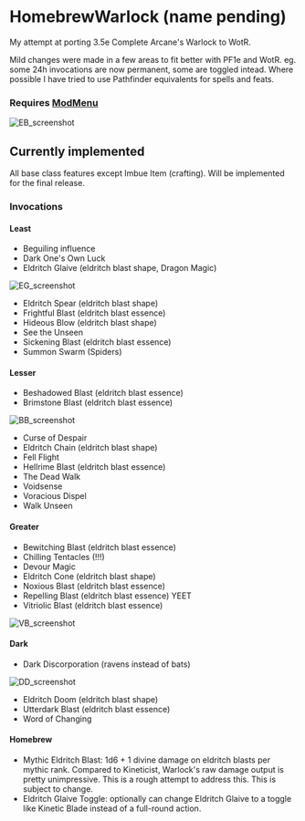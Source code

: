 # HomebrewWarlock (name pending)

My attempt at porting 3.5e Complete Arcane's Warlock to WotR.

Mild changes were made in a few areas to fit better with PF1e and WotR. eg. some 24h invocations are now permanent, some are toggled intead.
Where possible I have tried to use Pathfinder equivalents for spells and feats.

### Requires [ModMenu](https://github.com/WittleWolfie/ModMenu)

![EB_screenshot](https://github.com/microsoftenator2022/HomebrewWarlock/assets/105488202/86ad3700-8c2d-49b3-8aff-999393bc0068)

## Currently implemented

All base class features except Imbue Item (crafting). Will be implemented for the final release.

### Invocations
#### Least

- Beguiling influence
- Dark One's Own Luck
- Eldritch Glaive (eldritch blast shape, Dragon Magic)

![EG_screenshot](https://github.com/microsoftenator2022/HomebrewWarlock/assets/105488202/ea7b966f-da5e-4b56-a649-d711c5d33154)

- Eldritch Spear (eldritch blast shape)
- Frightful Blast (eldritch blast essence)
- Hideous Blow (eldritch blast shape)
- See the Unseen
- Sickening Blast (eldritch blast essence)
- Summon Swarm (Spiders)

#### Lesser
- Beshadowed Blast (eldritch blast essence)
- Brimstone Blast (eldritch blast essence)

![BB_screenshot](https://github.com/microsoftenator2022/HomebrewWarlock/assets/105488202/c2ad6aa8-549e-410b-92eb-43a70e55ffb5)

- Curse of Despair
- Eldritch Chain (eldritch blast shape)
- Fell Flight
- Hellrime Blast (eldritch blast essence)
- The Dead Walk
- Voidsense
- Voracious Dispel
- Walk Unseen

#### Greater
- Bewitching Blast (eldritch blast essence)
- Chilling Tentacles (!!!)
- Devour Magic
- Eldritch Cone (eldritch blast shape)
- Noxious Blast (eldritch blast essence)
- Repelling Blast (eldritch blast essence) YEET
- Vitriolic Blast (eldritch blast essence)

![VB_screenshot](https://github.com/microsoftenator2022/HomebrewWarlock/assets/105488202/fe47652f-b3d4-4364-8617-ea9b37fa940d)

#### Dark

- Dark Discorporation (ravens instead of bats)

![DD_screenshot](https://github.com/microsoftenator2022/HomebrewWarlock/assets/105488202/a084d530-66a5-487c-ad0e-2ff0152e9373)
- Eldritch Doom (eldritch blast shape)
- Utterdark Blast (eldritch blast essence)
- Word of Changing

#### Homebrew
- Mythic Eldritch Blast: 1d6 + 1 divine damage on eldritch blasts per mythic rank.
  Compared to Kineticist, Warlock's raw damage output is pretty unimpressive. This is a rough attempt to address this. This is subject to change.
- Eldritch Glaive Toggle: optionally can change Eldritch Glaive to a toggle like Kinetic Blade instead of a full-round action.
